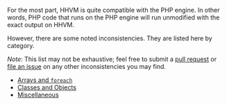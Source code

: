 For the most part, HHVM is quite compatible with the PHP engine. In other words, PHP code that runs on the PHP engine will run unmodified with the exact output on HHVM.

However, there are some noted inconsistencies. They are listed here by category.

*Note*: This list may not be exhaustive; feel free to submit a [pull request](https://github.com/facebook/hhvm/pulls) or [file an issue](https://github.com/facebook/hhvm/issues) on any other inconsistencies you may find.

- [Arrays and `foreach`](./arrays-and-foreach.md)
- [Classes and Objects](./classes-and-objects.md)
- [Miscellaneous](./miscellaneous.md)


